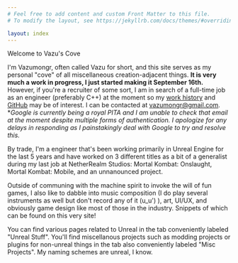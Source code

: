 ```yaml
---
# Feel free to add content and custom Front Matter to this file.
# To modify the layout, see https://jekyllrb.com/docs/themes/#overriding-theme-defaults

layout: index
---
```


<div class="page-title">
    <p>
    Welcome to Vazu's Cove
    </p>
</div>

<p>
I'm Vazumongr, often called Vazu for short, and this site serves as my personal "cove" of all miscellaneous creation-adjacent things. <strong>It is very much a work in progress, I just started making it September 16th.</strong> However, if you're a recruiter of some sort, I am in search of a full-time job as an engineer (preferably C++) at the moment so my <a href="workhistory">work history</a> and <a href="https://github.com/Vazumongr">GitHub</a> may be of interest. I can be contacted at <a href="mailto:vazumongr@gmail.com">vazumongr@gmail.com</a>. <br>*<em>Google is currently being a royal PITA and I am unable to check that email at the moment despite multiple forms of authentication. I apologize for any delays in responding as I painstakingly deal with Google to try and resolve this.</em>
</p>

<p> 
By trade, I'm a engineer that's been working primarily in Unreal Engine
for the last 5 years and have worked on 3 different titles as a bit of a generalist during my last job at NetherRealm Studios: 
Mortal Kombat: Onslaught, Mortal Kombat: Mobile, and an unnanounced project.
</p>

<p>
Outside of communing with the machine spirit to invoke the will of fun games, I also
like to dabble into music composition (I do play several instruments as well but don't record any of it (u_u') ),
art, UI/UX, and obviously game design like most of those in the industry. Snippets of which can be found on this very site!
</p>

<p>
You can find various pages related to Unreal in the tab conveniently labeled "Unreal Stuff". You'll find miscellanous projects such as modding projects or plugins for non-unreal things in the tab also conveniently labeled "Misc Projects". My naming schemes are unreal, I know.
</p>
